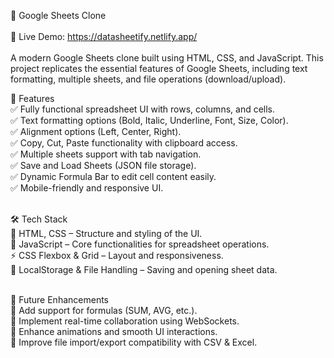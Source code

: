 🎵 Google Sheets Clone<br>
<br>
🚀 Live Demo: https://datasheetify.netlify.app/<br>
<br>
A modern Google Sheets clone built using HTML, CSS, and JavaScript. This project replicates the essential features of Google Sheets, including text formatting, multiple sheets, and file operations (download/upload).<br>

🚀 Features <br>
✅ Fully functional spreadsheet UI with rows, columns, and cells. <br>
✅ Text formatting options (Bold, Italic, Underline, Font, Size, Color). <br>
✅ Alignment options (Left, Center, Right). <br>
✅ Copy, Cut, Paste functionality with clipboard access. <br>
✅ Multiple sheets support with tab navigation. <br>
✅ Save and Load Sheets (JSON file storage). <br>
✅ Dynamic Formula Bar to edit cell content easily. <br>
✅ Mobile-friendly and responsive UI. <br><br>

🛠 Tech Stack <br>
🎨 HTML, CSS – Structure and styling of the UI. <br>
🎵 JavaScript – Core functionalities for spreadsheet operations. <br>
⚡ CSS Flexbox & Grid – Layout and responsiveness. <br>
📌 LocalStorage & File Handling – Saving and opening sheet data. <br><br>

📌 Future Enhancements <br>
🔹 Add support for formulas (SUM, AVG, etc.). <br>
🔹 Implement real-time collaboration using WebSockets. <br>
🔹 Enhance animations and smooth UI interactions. <br>
🔹 Improve file import/export compatibility with CSV & Excel. <br>
